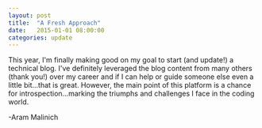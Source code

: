 ```yaml
---
layout: post
title:  "A Fresh Approach"
date:   2015-01-01 08:00:00
categories: update
---
```

This year, I'm finally making good on my goal to start (and update!) a technical blog.  I've definitely leveraged the blog content from many others (thank you!) over my career and if I can help or guide someone else even a little bit...that is great.  However, the main point of this platform is a chance for introspection...marking the triumphs and challenges I face in the coding world.

-Aram Malinich
